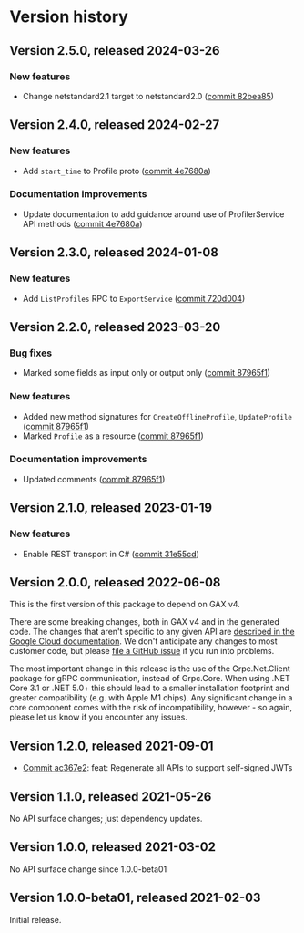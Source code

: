 # Version history

## Version 2.5.0, released 2024-03-26

### New features

- Change netstandard2.1 target to netstandard2.0 ([commit 82bea85](https://github.com/googleapis/google-cloud-dotnet/commit/82bea850661975b9750ac30753528cc9d2e05240))

## Version 2.4.0, released 2024-02-27

### New features

- Add `start_time` to Profile proto ([commit 4e7680a](https://github.com/googleapis/google-cloud-dotnet/commit/4e7680a120658891eddb812e47e739e239eb524d))

### Documentation improvements

- Update documentation to add guidance around use of ProfilerService API methods ([commit 4e7680a](https://github.com/googleapis/google-cloud-dotnet/commit/4e7680a120658891eddb812e47e739e239eb524d))

## Version 2.3.0, released 2024-01-08

### New features

- Add `ListProfiles` RPC to `ExportService` ([commit 720d004](https://github.com/googleapis/google-cloud-dotnet/commit/720d004863acc47395697f6bfcb54063f4dd529f))

## Version 2.2.0, released 2023-03-20

### Bug fixes

- Marked some fields as input only or output only ([commit 87965f1](https://github.com/googleapis/google-cloud-dotnet/commit/87965f1990e2eb027e01dfc9f1c7658794bc26b5))

### New features

- Added new method signatures for `CreateOfflineProfile`, `UpdateProfile` ([commit 87965f1](https://github.com/googleapis/google-cloud-dotnet/commit/87965f1990e2eb027e01dfc9f1c7658794bc26b5))
- Marked `Profile` as a resource ([commit 87965f1](https://github.com/googleapis/google-cloud-dotnet/commit/87965f1990e2eb027e01dfc9f1c7658794bc26b5))

### Documentation improvements

- Updated comments ([commit 87965f1](https://github.com/googleapis/google-cloud-dotnet/commit/87965f1990e2eb027e01dfc9f1c7658794bc26b5))

## Version 2.1.0, released 2023-01-19

### New features

- Enable REST transport in C# ([commit 31e55cd](https://github.com/googleapis/google-cloud-dotnet/commit/31e55cdbafe12bfae68e28a75a1b75ceb445684f))

## Version 2.0.0, released 2022-06-08

This is the first version of this package to depend on GAX v4.

There are some breaking changes, both in GAX v4 and in the generated
code. The changes that aren't specific to any given API are [described in the Google Cloud
documentation](https://cloud.google.com/dotnet/docs/reference/help/breaking-gax4).
We don't anticipate any changes to most customer code, but please [file a
GitHub issue](https://github.com/googleapis/google-cloud-dotnet/issues/new/choose)
if you run into problems.

The most important change in this release is the use of the Grpc.Net.Client package
for gRPC communication, instead of Grpc.Core. When using .NET Core 3.1 or .NET 5.0+
this should lead to a smaller installation footprint and greater compatibility (e.g.
with Apple M1 chips). Any significant change in a core component comes with the risk
of incompatibility, however - so again, please let us know if you encounter any
issues.
## Version 1.2.0, released 2021-09-01

- [Commit ac367e2](https://github.com/googleapis/google-cloud-dotnet/commit/ac367e2): feat: Regenerate all APIs to support self-signed JWTs

## Version 1.1.0, released 2021-05-26

No API surface changes; just dependency updates.

## Version 1.0.0, released 2021-03-02

No API surface change since 1.0.0-beta01

## Version 1.0.0-beta01, released 2021-02-03

Initial release.
